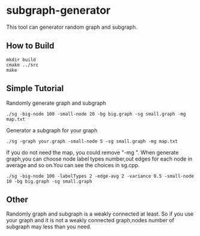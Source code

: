 # subgraph-generator
This tool can generator random graph and subgraph.
## How to Build

```
mkdir build
cmake ../src
make
```

## Simple Tutorial
Randomly generate graph and subgraph
```
./sg -big-node 100 -small-node 20 -bg big.graph -sg small.graph -mg map.txt
```
Generator a subgraph for your graph
```
./sg -graph your.graph -small-node 5 -sg small.graph -mg map.txt
```
If you do not need the map, you could remove "-mg <file>".
When generate graph,you can choose node label types number,out edges for each node in average and so on.You can see the choices in sg.cpp.
```
./sg -big-node 100 -labelTypes 2 -edge-avg 2 -variance 0.5 -small-node 10 -bg big.graph -sg small.graph
```
	
## Other
Randomly graph and subgraph is a weakly connected at least. So if you use your graph and it is not a weakly connected graph,nodes number of subgraph may less than you need.
